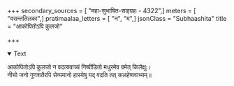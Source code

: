 +++
secondary_sources = [ "महा-सुभाषित-सङ्ग्रहः - 4322",]
meters = [ "वसन्ततिलका",]
pratimaalaa_letters = [ "न", "म",]
jsonClass = "Subhaashita"
title = "आकोपितोऽपि कुलजो"

+++

<details open><summary>Text</summary>

आकोपितोऽपि कुलजो न वदत्यवाच्यं निष्पीडितो मधुरमेव वमेत् किलेक्षुः।  
नीचो जनो गुणशतैरपि सेव्यमानो हास्येषु यद् वदति तत् कलहेष्ववाच्यम्॥
</details>
